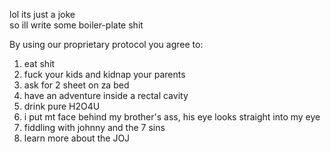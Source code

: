 lol its just a joke  
so ill write some boiler-plate shit  

By using our proprietary protocol you agree to:  
1) eat shit  
2) fuck your kids and kidnap your parents  
3) ask for 2 sheet on za bed  
4) have an adventure inside a rectal cavity  
5) drink pure H2O4U  
6) i put mt face behind my brother's ass, his eye looks straight into my eye  
7) fiddling with johnny and the 7 sins  
8) learn more about the JOJ  
